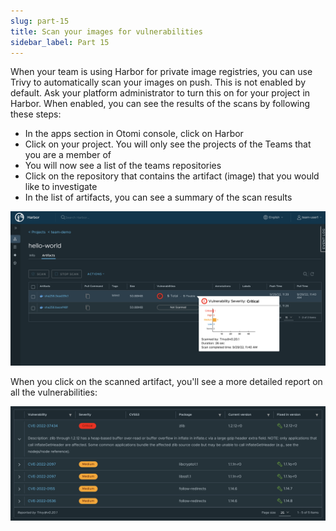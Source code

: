 ```yaml
---
slug: part-15
title: Scan your images for vulnerabilities
sidebar_label: Part 15
---
```


When your team is using Harbor for private image registries, you can use Trivy to automatically scan your images on push. This is not enabled by default. Ask your platform administrator to turn this on for your project in Harbor. When enabled, you can see the results of the scans by following these steps:

- In the apps section in Otomi console, click on Harbor
- Click on your project. You will only see the projects of the Teams that you are a member of
- You will now see a list of the teams repositories
- Click on the repository that contains the artifact (image) that you would like to investigate
- In the list of artifacts, you can see a summary of the scan results

![kubecfg](../../img/trivy-scan-sum.png)

When you click on the scanned artifact, you'll see a more detailed report on all the vulnerabilities:

![kubecfg](../../img/trivy-scan-details.png)
